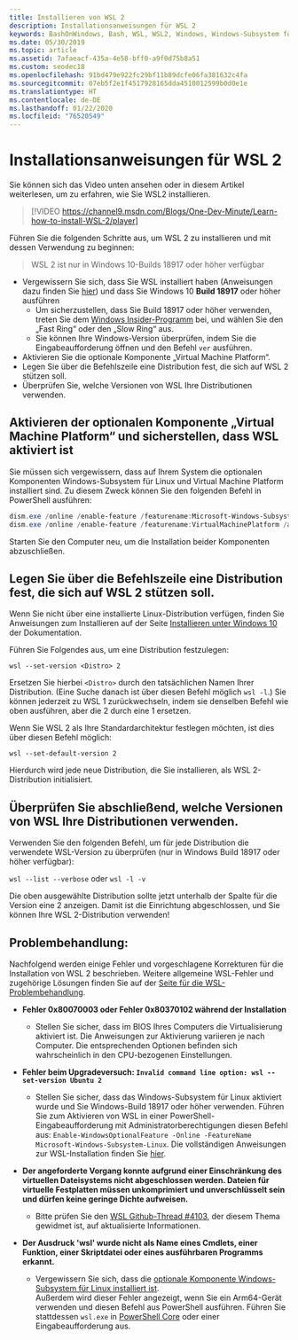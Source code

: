 ```yaml
---
title: Installieren von WSL 2
description: Installationsanweisungen für WSL 2
keywords: BashOnWindows, Bash, WSL, WSL2, Windows, Windows-Subsystem für Linux, Windows-Subsystem, Ubuntu, Debian, Suse, Windows 10, Installation, installieren
ms.date: 05/30/2019
ms.topic: article
ms.assetid: 7afaeacf-435a-4e58-bff0-a9f0d75b8a51
ms.custom: seodec18
ms.openlocfilehash: 91bd479e922fc29bf11b89dcfe06fa381632c4fa
ms.sourcegitcommit: 07eb5f2e1f4517928165dda4510012599b0d0e1e
ms.translationtype: HT
ms.contentlocale: de-DE
ms.lasthandoff: 01/22/2020
ms.locfileid: "76520549"
---
```

# <a name="installation-instructions-for-wsl-2"></a>Installationsanweisungen für WSL 2

Sie können sich das Video unten ansehen oder in diesem Artikel weiterlesen, um zu erfahren, wie Sie WSL2 installieren. 

> [!VIDEO https://channel9.msdn.com/Blogs/One-Dev-Minute/Learn-how-to-install-WSL-2/player]

Führen Sie die folgenden Schritte aus, um WSL 2 zu installieren und mit dessen Verwendung zu beginnen:

> WSL 2 ist nur in Windows 10-Builds 18917 oder höher verfügbar

- Vergewissern Sie sich, dass Sie WSL installiert haben (Anweisungen dazu finden Sie [hier](./install-win10.md)) und dass Sie Windows 10 **Build 18917** oder höher ausführen
   - Um sicherzustellen, dass Sie Build 18917 oder höher verwenden, treten Sie dem [Windows Insider-Programm](https://insider.windows.com/en-us/) bei, und wählen Sie den „Fast Ring“ oder den „Slow Ring“ aus. 
   - Sie können Ihre Windows-Version überprüfen, indem Sie die Eingabeaufforderung öffnen und den Befehl `ver` ausführen.
- Aktivieren Sie die optionale Komponente „Virtual Machine Platform“.
- Legen Sie über die Befehlszeile eine Distribution fest, die sich auf WSL 2 stützen soll.
- Überprüfen Sie, welche Versionen von WSL Ihre Distributionen verwenden.

## <a name="enable-the-virtual-machine-platform-optional-component-and-make-sure-wsl-is-enabled"></a>Aktivieren der optionalen Komponente „Virtual Machine Platform“ und sicherstellen, dass WSL aktiviert ist

Sie müssen sich vergewissern, dass auf Ihrem System die optionalen Komponenten Windows-Subsystem für Linux und Virtual Machine Platform installiert sind. Zu diesem Zweck können Sie den folgenden Befehl in PowerShell ausführen: 

```powershell
dism.exe /online /enable-feature /featurename:Microsoft-Windows-Subsystem-Linux /all /norestart
dism.exe /online /enable-feature /featurename:VirtualMachinePlatform /all /norestart
```

Starten Sie den Computer neu, um die Installation beider Komponenten abzuschließen.


## <a name="set-a-distro-to-be-backed-by-wsl-2-using-the-command-line"></a>Legen Sie über die Befehlszeile eine Distribution fest, die sich auf WSL 2 stützen soll.

Wenn Sie nicht über eine installierte Linux-Distribution verfügen, finden Sie Anweisungen zum Installieren auf der Seite [Installieren unter Windows 10](./install-win10.md#install-your-linux-distribution-of-choice) der Dokumentation. 

Führen Sie Folgendes aus, um eine Distribution festzulegen: 

```
wsl --set-version <Distro> 2
```

Ersetzen Sie hierbei `<Distro>` durch den tatsächlichen Namen Ihrer Distribution. (Eine Suche danach ist über diesen Befehl möglich `wsl -l`.) Sie können jederzeit zu WSL 1 zurückwechseln, indem sie denselben Befehl wie oben ausführen, aber die 2 durch eine 1 ersetzen.

Wenn Sie WSL 2 als Ihre Standardarchitektur festlegen möchten, ist dies über diesen Befehl möglich:

```
wsl --set-default-version 2
```

Hierdurch wird jede neue Distribution, die Sie installieren, als WSL 2-Distribution initialisiert.

## <a name="finish-with-verifying-what-versions-of-wsl-your-distro-are-using"></a>Überprüfen Sie abschließend, welche Versionen von WSL Ihre Distributionen verwenden.

Verwenden Sie den folgenden Befehl, um für jede Distribution die verwendete WSL-Version zu überprüfen (nur in Windows Build 18917 oder höher verfügbar):

`wsl --list --verbose` oder `wsl -l -v`

Die oben ausgewählte Distribution sollte jetzt unterhalb der Spalte für die Version eine 2 anzeigen. Damit ist die Einrichtung abgeschlossen, und Sie können Ihre WSL 2-Distribution verwenden! 

## <a name="troubleshooting"></a>Problembehandlung: 

Nachfolgend werden einige Fehler und vorgeschlagene Korrekturen für die Installation von WSL 2 beschrieben. Weitere allgemeine WSL-Fehler und zugehörige Lösungen finden Sie auf der [Seite für die WSL-Problembehandlung](troubleshooting.md).

* **Fehler 0x80070003 oder Fehler 0x80370102 während der Installation**
    * Stellen Sie sicher, dass im BIOS Ihres Computers die Virtualisierung aktiviert ist. Die Anweisungen zur Aktivierung variieren je nach Computer. Die entsprechenden Optionen befinden sich wahrscheinlich in den CPU-bezogenen Einstellungen.
   
* **Fehler beim Upgradeversuch: `Invalid command line option: wsl --set-version Ubuntu 2`**
    * Stellen Sie sicher, dass das Windows-Subsystem für Linux aktiviert wurde und Sie Windows-Build 18917 oder höher verwenden. Führen Sie zum Aktivieren von WSL in einer PowerShell-Eingabeaufforderung mit Administratorberechtigungen diesen Befehl aus: `Enable-WindowsOptionalFeature -Online -FeatureName Microsoft-Windows-Subsystem-Linux`. Die vollständigen Anweisungen zur WSL-Installation finden Sie [hier](./install-win10.md).

* **Der angeforderte Vorgang konnte aufgrund einer Einschränkung des virtuellen Dateisystems nicht abgeschlossen werden. Dateien für virtuelle Festplatten müssen unkomprimiert und unverschlüsselt sein und dürfen keine geringe Dichte aufweisen.**
    * Bitte prüfen Sie den [WSL Github-Thread #4103](https://github.com/microsoft/WSL/issues/4103), der diesem Thema gewidmet ist, auf aktualisierte Informationen.

* **Der Ausdruck 'wsl' wurde nicht als Name eines Cmdlets, einer Funktion, einer Skriptdatei oder eines ausführbaren Programms erkannt.** 
    * Vergewissern Sie sich, dass die [optionale Komponente Windows-Subsystem für Linux installiert ist](./wsl2-install.md#enable-the-virtual-machine-platform-optional-component-and-make-sure-wsl-is-enabled).<br> Außerdem wird dieser Fehler angezeigt, wenn Sie ein Arm64-Gerät verwenden und diesen Befehl aus PowerShell ausführen. Führen Sie stattdessen `wsl.exe` in [PowerShell Core](https://docs.microsoft.com/en-us/powershell/scripting/install/installing-powershell-core-on-windows?view=powershell-6) oder einer Eingabeaufforderung aus. 
